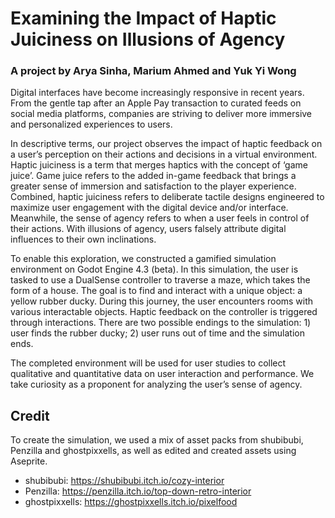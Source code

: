# Examining the Impact of Haptic Juiciness on Illusions of Agency
### A project by Arya Sinha, Marium Ahmed and Yuk Yi Wong

Digital interfaces have become increasingly responsive in recent years. From the gentle tap after an Apple Pay transaction to curated feeds on social media platforms, companies are striving to deliver more immersive and personalized experiences to users. 

In descriptive terms, our project observes the impact of haptic feedback on a user’s perception on their actions and decisions in a virtual environment. Haptic juiciness is a term that merges haptics with the concept of ‘game juice’. Game juice refers to the added in-game feedback that brings a greater sense of immersion and satisfaction to the player experience. Combined, haptic juiciness refers to deliberate tactile designs engineered to maximize user engagement with the digital device and/or interface. Meanwhile, the sense of agency refers to when a user feels in control of their actions. With illusions of agency, users falsely attribute digital influences to their own inclinations.

To enable this exploration, we constructed a gamified simulation environment on Godot Engine 4.3 (beta). In this simulation, the user is tasked to use a DualSense controller to traverse a maze, which takes the form of a house. The goal is to find and interact with a unique object: a yellow rubber ducky. During this journey, the user encounters rooms with various interactable objects. Haptic feedback on the controller is triggered through interactions. There are two possible endings to the simulation: 1) user finds the rubber ducky; 2) user runs out of time and the simulation ends.

The completed environment will be used for user studies to collect qualitative and quantitative data on user interaction and performance. We take curiosity as a proponent for analyzing the user’s sense of agency.

## Credit
To create the simulation, we used a mix of asset packs from shubibubi, Penzilla and ghostpixxells, as well as edited and created assets using Aseprite.

- shubibubi: https://shubibubi.itch.io/cozy-interior
- Penzilla: https://penzilla.itch.io/top-down-retro-interior  
- ghostpixxells: https://ghostpixxells.itch.io/pixelfood  
